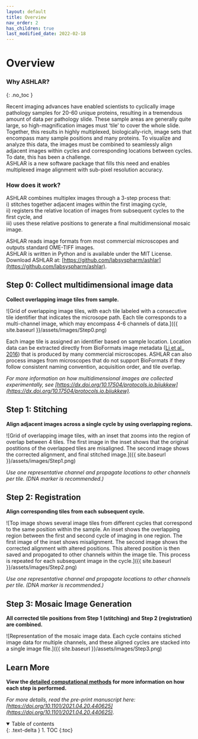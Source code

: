 ```yaml
---
layout: default
title: Overview
nav_order: 2
has_children: true
last_modified_date: 2022-02-18
---
```


# Overview

### Why ASHLAR?
{: .no_toc }

Recent imaging advances have enabled scientists to cyclically image pathology samples for 20-60 unique proteins, resulting in a tremendous amount of data per pathology slide. These sample areas are generally quite large, so high-magnification images must ‘tile’ to cover the whole slide. Together, this results in highly multiplexed, biologically-rich, image sets that encompass many sample positions and many proteins. To visualize and analyze this data, the images must be combined to seamlessly align adjacent images within cycles and corresponding locations between cycles. To date, this has been a challenge.  
ASHLAR is a new software package that fills this need and enables multiplexed image alignment with sub-pixel resolution accuracy. 

### How does it work?
ASHLAR combines multiplex images through a 3-step process that:  
i) stitches together adjacent images within the first imaging cycle,  
ii) registers the relative location of images from subsequent cycles to the first cycle, and  
iii) uses these relative positions to generate a final multidimensional mosaic image. 

ASHLAR reads image formats from most commercial microscopes and outputs standard OME-TIFF images.  
ASHLAR is written in Python and is available under the MIT License. Download ASHLAR at: [https://github.com/labsyspharm/ashlar](https://github.com/labsyspharm/ashlar).

## Step 0: Collect multidimensional image data   
**Collect overlapping image tiles from sample.**

![Grid of overlapping image tiles, with each tile labeled with a consecutive tile identifier that indicates the microsope path. Each tile corresponds to a multi-channel image, which may encompass 4-6 channels of data.]({{ site.baseurl }}/assets/images/Step0.png)

Each image tile is assigned an identifier based on sample location. Location data can be extracted directly from BioFormats image metadata ([Li et al., 2016](https://doi.org/10.1016/j.ymeth.2015.10.006)) that is produced by many commercial microscopes. ASHLAR can also process images from microscopes that do not support BioFormats if they follow consistent naming convention, acquisition order, and tile overlap.

*For more information on how multidimensional images are collected experimentally, see [https://dx.doi.org/10.17504/protocols.io.bjiukkew](https://dx.doi.org/10.17504/protocols.io.bjiukkew).*

## Step 1: Stitching
**Align adjacent images across a single cycle by using overlapping regions.**

![Grid of overlapping image tiles, with an inset that zooms into the region of overlap between 4 tiles. The first image in the inset shows that the original postitions of the overlapped tiles are misaligned. The second image shows the corrected alignment, and final stitched image.]({{ site.baseurl }}/assets/images/Step1.png)


*Use one representative channel and propagate locations to other channels per tile. (DNA marker is recommended.)* 


## Step 2: Registration
**Align corresponding tiles from each subsequent cycle.**

![Top image shows several image tiles from different cycles that correspond to the same position within the sample. An inset shows the overlapping region between the first and second cycle of imaging in one region. The first image of the inset shows misalignment. The second image shows the corrected alignment with altered positions. This altered position is then saved and propogated to other channels within the image tile. This process is repeated for each subsequent image in the cycle.]({{ site.baseurl }}/assets/images/Step2.png)


*Use one representative channel and propagate locations to other channels per tile. (DNA marker is recommended.)* 

## Step 3: Mosaic Image Generation
**All corrected tile positions from Step 1 (stitching) and Step 2 (registration) are combined.**

![Representation of the mosaic image data. Each cycle contains stiched image data for multiple channels, and these aligned cycles are stacked into a single image file.]({{ site.baseurl }}/assets/images/Step3.png)

## Learn More
**View the [detailed computational methods](./DetCompMethods.md) for more information on how each step is performed.**

*For more details, read the pre-print manuscript here: [https://doi.org/10.1101/2021.04.20.440625](https://doi.org/10.1101/2021.04.20.440625).*

<details open markdown="block">
  <summary>
    Table of contents
  </summary>
  {: .text-delta }
1. TOC
{:toc}
</details>
